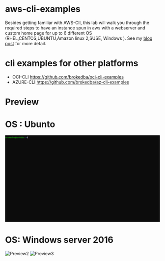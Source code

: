 # aws-cli-examples
 Besides getting familiar with AWS-ClI, this lab will walk you through the required steps to have an instance spun in aws with a webserver and custom home page for up to 6 different OS (RHEL,CENTOS,UBUNTU,Amazon linux 2,SUSE, Windows ). 
See my [blog post](https://brokedba.blogspot.com/2020/09/launch-ec2-instance-with-static-website.html) for more detail.

# cli examples for other platforms
- OCI-CLI https://github.com/brokedba/oci-cli-examples
- AZURE-CLI https://github.com/brokedba/az-cli-examples 
# Preview
 # OS : Ubunto
![Preview1](https://github.com/brokedba/aws-cli-examples/blob/master/cloud-init/ubuntu_ec2demo.gif?raw=true)
# OS: Windows server 2016
![Preview2](https://brokedba.files.wordpress.com/2020/09/image-5.png?w=1024)
![Preview3](https://brokedba.files.wordpress.com/2020/09/image-6.png?w=1024)
